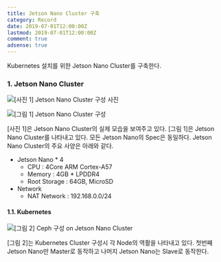 ```yaml
---
title: Jetson Nano Cluster 구축
category: Record
date: 2019-07-01T12:00:00Z
lastmod: 2019-07-01T12:00:00Z
comment: true
adsense: true
---
```


Kubernetes 설치를 위한 Jetson Nano Cluster를 구축한다.

### 1. Jetson Nano Cluster

![[사진 1] Jetson Nano Cluster 구성 사진]({{site.baseurl}}/images/record/Jetson_Nano_Cluster_Build/Cluster_Photo.PNG)

![[그림 1] Jetson Nano Cluster 구성]({{site.baseurl}}/images/record/Jetson_Nano_Cluster_Build/Cluster.PNG)

[사진 1]은 Jetson Nano Cluster의 실제 모습을 보여주고 있다. [그림 1]은 Jetson Nano Cluster를 나타내고 있다. 모든 Jetson Nano의 Spec은 동일하다. Jetson Nano Cluster의 주요 사양은 아래와 같다.

* Jetson Nano * 4
  * CPU : 4Core ARM Cortex-A57
  * Memory : 4GB * LPDDR4
  * Root Storage : 64GB, MicroSD
* Network
  * NAT Network : 192.168.0.0/24

#### 1.1. Kubernetes

![[그림 2] Ceph 구성 on Jetson Nano Cluster]({{site.baseurl}}/images/record/Jetson_Nano_Cluster_Build/K8s.PNG)

[그림 2]는 Kubernetes Cluster 구성시 각 Node의 역활을 나타내고 있다. 첫번째 Jetson Nano만 Master로 동작하고 나머지 Jetson Nano는 Slave로 동작한다.
